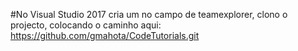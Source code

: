 #No Visual Studio 2017 cria um no campo de teamexplorer, clono o projecto, colocando o caminho aqui: https://github.com/gmahota/CodeTutorials.git
